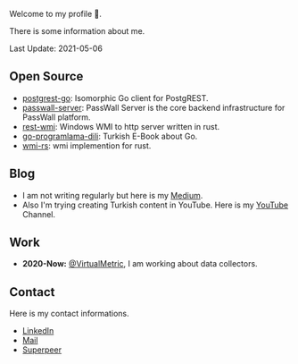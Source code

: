 Welcome to my profile :wave:.

There is some information about me.

Last Update: 2021-05-06

## Open Source
- [postgrest-go](https://github.com/supabase/postgrest-go): Isomorphic Go client for PostgREST.
- [passwall-server](https://github.com/passwall/passwall-server): PassWall Server is the core backend infrastructure for PassWall platform.
- [rest-wmi](https://github.com/yusufpapurcu/rest-wmi): Windows WMI to http server written in rust.
- [go-programlama-dili](https://github.com/ksckaan1/go-programlama-dili): Turkish E-Book about Go.
- [wmi-rs](https://github.com/ohadravid/wmi-rs): wmi implemention for rust.

## Blog
- I am not writing regularly but here is my [Medium](https://yusufpapurcu.medium.com).<br/>
- Also I'm trying creating Turkish content in YouTube. Here is my [YouTube](https://www.youtube.com/channel/UCn0yrndeCy6yeqZFVhucpfQ) Channel.

## Work
- **2020-Now:** [@VirtualMetric](https://www.linkedin.com/company/virtualmetric/), I am working about data collectors.

## Contact
Here is my contact informations.
- [LinkedIn](https://www.linkedin.com/in/yusufpapurcu/)
- [Mail](mailto:yusufturhanp@gmail.com)
- [Superpeer](https://superpeer.com/yusufpapurcu)

